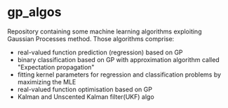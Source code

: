 # gp_algos
Repository containing some machine learning algorithms exploiting Gaussian Processes method. 
Those algorithms comprise:
- real-valued function prediction (regression) based on GP
- binary classification based on GP with approximation algorithm called "Expectation propagation"
- fitting kernel parameters for regression and classification problems by maximizing the MLE
- real-valued function optimisation based on GP
- Kalman and Unscented Kalman filter(UKF) algo
